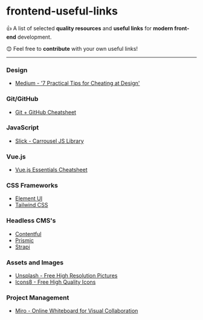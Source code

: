 # frontend-useful-links

👍 A list of selected **quality resources** and **useful links** for **modern front-end** development.

😊 Feel free to **contribute** with your own useful links!

---
### Design
- [Medium - '7 Practical Tips for Cheating at Design'](https://medium.com/refactoring-ui/7-practical-tips-for-cheating-at-design-40c736799886)

### Git/GitHub
- [Git + GitHub Cheatsheet](https://education.github.com/git-cheat-sheet-education.pdf)

### JavaScript
- [Slick - Carrousel JS Library](https://kenwheeler.github.io/slick/)

### Vue.js
- [Vue.js Essentials Cheatsheet](https://www.vuemastery.com/pdf/Vue-Essentials-Cheat-Sheet.pdf)

### CSS Frameworks
- [Element UI](https://element.eleme.io/#/en-US)
- [Tailwind CSS](https://tailwindcss.com/)

### Headless CMS's
- [Contentful](https://www.contentful.com/)
- [Prismic](https://prismic.io/)
- [Strapi](https://strapi.io/)

### Assets and Images
- [Unsplash - Free High Resolution Pictures](https://unsplash.com/)
- [Icons8 - Free High Quality Icons](https://icons8.com/)

### Project Management
- [Miro - Online Whiteboard for Visual Collaboration](https://miro.com)
